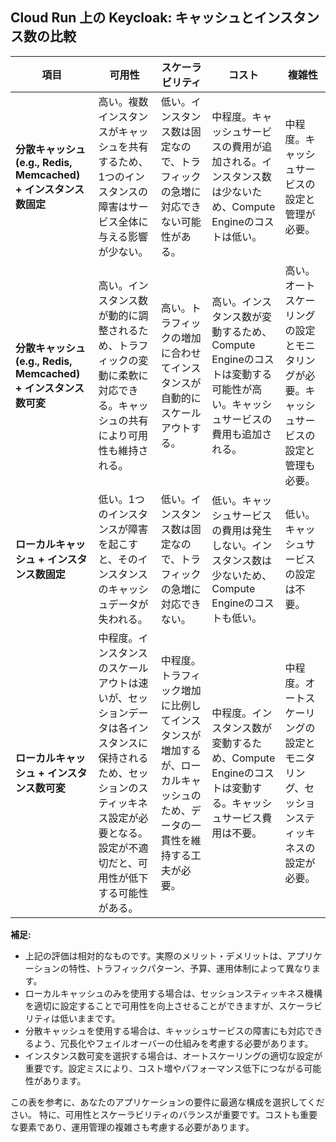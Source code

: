 ## Cloud Run 上の Keycloak: キャッシュとインスタンス数の比較

| 項目 | 可用性 | スケーラビリティ | コスト | 複雑性 |
|---|---|---|---|---|
| **分散キャッシュ (e.g., Redis, Memcached) + インスタンス数固定** | 高い。複数インスタンスがキャッシュを共有するため、1つのインスタンスの障害はサービス全体に与える影響が少ない。 | 低い。インスタンス数は固定なので、トラフィックの急増に対応できない可能性がある。 | 中程度。キャッシュサービスの費用が追加される。インスタンス数は少ないため、Compute Engineのコストは低い。 | 中程度。キャッシュサービスの設定と管理が必要。 |
| **分散キャッシュ (e.g., Redis, Memcached) + インスタンス数可変** | 高い。インスタンス数が動的に調整されるため、トラフィックの変動に柔軟に対応できる。キャッシュの共有により可用性も維持される。 | 高い。トラフィックの増加に合わせてインスタンスが自動的にスケールアウトする。 | 高い。インスタンス数が変動するため、Compute Engineのコストは変動する可能性が高い。キャッシュサービスの費用も追加される。 | 高い。オートスケーリングの設定とモニタリングが必要。キャッシュサービスの設定と管理も必要。 |
| **ローカルキャッシュ + インスタンス数固定** | 低い。1つのインスタンスが障害を起こすと、そのインスタンスのキャッシュデータが失われる。 | 低い。インスタンス数は固定なので、トラフィックの急増に対応できない。 | 低い。キャッシュサービスの費用は発生しない。インスタンス数は少ないため、Compute Engineのコストも低い。 | 低い。キャッシュサービスの設定は不要。 |
| **ローカルキャッシュ + インスタンス数可変** | 中程度。インスタンスのスケールアウトは速いが、セッションデータは各インスタンスに保持されるため、セッションのスティッキネス設定が必要となる。設定が不適切だと、可用性が低下する可能性がある。 | 中程度。トラフィック増加に比例してインスタンスが増加するが、ローカルキャッシュのため、データの一貫性を維持する工夫が必要。 | 中程度。インスタンス数が変動するため、Compute Engineのコストは変動する。キャッシュサービス費用は不要。 | 中程度。オートスケーリングの設定とモニタリング、セッションスティッキネスの設定が必要。 |


**補足:**

* 上記の評価は相対的なものです。実際のメリット・デメリットは、アプリケーションの特性、トラフィックパターン、予算、運用体制によって異なります。
* ローカルキャッシュのみを使用する場合は、セッションスティッキネス機構を適切に設定することで可用性を向上させることができますが、スケーラビリティは低いままです。
* 分散キャッシュを使用する場合は、キャッシュサービスの障害にも対応できるよう、冗長化やフェイルオーバーの仕組みを考慮する必要があります。
* インスタンス数可変を選択する場合は、オートスケーリングの適切な設定が重要です。設定ミスにより、コスト増やパフォーマンス低下につながる可能性があります。


この表を参考に、あなたのアプリケーションの要件に最適な構成を選択してください。  特に、可用性とスケーラビリティのバランスが重要です。コストも重要な要素であり、運用管理の複雑さも考慮する必要があります。
